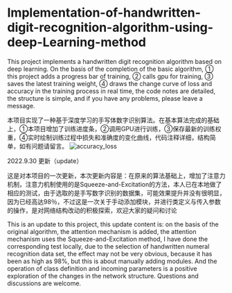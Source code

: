 # Implementation-of-handwritten-digit-recognition-algorithm-using-deep-Learning-method
This project implements a handwritten digit recognition algorithm based on deep learning. On the basis of the completion of the basic algorithm, ① this project adds a progress bar of training, ② calls gpu for training, ③ saves the latest training weight, ④ draws the change curve of loss and accuracy in the training process in real time, the code notes are detailed, the structure is simple, and if you have any problems, please leave a message.

本项目实现了一种基于深度学习的手写体数字识别算法。在基本算法完成的基础上，①本项目增加了训练进度条，②调用GPU进行训练，③保存最新的训练权重，④实时绘制训练过程中损失和准确度的变化曲线，代码注释详细，结构简单，如有问题请留言。
![accuracy_loss](https://user-images.githubusercontent.com/87885188/192675120-4355b737-0762-4bdd-8587-5e35e8ff0c4b.jpg)

2022.9.30 更新（update）

这是对本项目的一次更新，本次更新内容是：在原来的算法基础上，增加了注意力机制，注意力机制使用的是Squeeze-and-Excitation的方法，本人已在本地做了相应的测试，由于选取的是手写数字识别的数据集，可能效果提升并没有很明显，因为已经高达98％，不过这是一次关于手动添加模块，并进行类定义与传入参数的操作，是对网络结构改动的积极探索，欢迎大家的疑问和讨论

This is an update to this project, this update content is: on the basis of the original algorithm, the attention mechanism is added, the attention mechanism uses the Squeeze-and-Excitation method, I have done the corresponding test locally, due to the selection of handwritten numeral recognition data set, the effect may not be very obvious, because it has been as high as 98%, but this is about manually adding modules. 
And the operation of class definition and incoming parameters is a positive exploration of the changes in the network structure. Questions and discussions are welcome.

